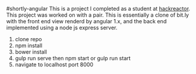 #shortly-angular
This is a project I completed as a student at [hackreactor](http://hackreactor.com). This project was worked on with a pair.
This is essentially a clone of bit.ly with the front end view renderd by angular 1.x, and the back end implemented using a node js express server. 

1. clone repo
2. npm install
3. bower install
4. gulp run serve then npm start or gulp run start
5. navigate to localhost port 8000
